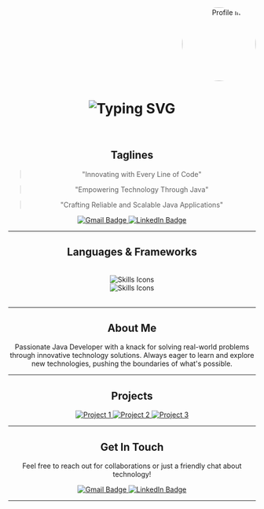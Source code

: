 <div align="right">
  <a href="https://github.com/abhii8086" target="_blank" rel="noreferrer"> </a>
</div>

<div style="text-align:right;">
  <img src="https://imgs.search.brave.com/_8xeuHZ3V2LjHWCOrCmuFkOMvcF9ZaZDAvJHFKzzfDU/rs:fit:860:0:0/g:ce/aHR0cHM6Ly9pLnBp/bmltZy5jb20vb3Jp/Z2luYWxzL2NkL2Uw/L2FkL2NkZTBhZDU1/YWYzMzE2YTAyY2M0/Nzg3MjUwZWQ4ODI3/LmpwZw" alt="Profile Image" style="border-radius:50%; width:150px; height:150px;" />
</div>

<h1 align="center">
    <img src="https://readme-typing-svg.herokuapp.com/?font=Righteous&size=35&center=true&vCenter=true&width=500&height=70&duration=4000&lines=Hi+There!+👋;+I'm+Abhijeet+Sharma!;Java+Developer;+Web+Developer!;" alt="Typing SVG" />
</h1>

<br/>

<div align="center">
    <h2>Taglines</h2>
    <blockquote>"Innovating with Every Line of Code"</blockquote>
    <blockquote>"Empowering Technology Through Java"</blockquote>
    <blockquote>"Crafting Reliable and Scalable Java Applications"</blockquote>
</div>

<div align="center"> 
  <a href="mailto:sharmaabhi8086@gmail.com" target="_blank">
    <img src="https://img.shields.io/badge/Gmail-333333?style=for-the-badge&logo=gmail&logoColor=red" alt="Gmail Badge"/>
  </a>
  <a href="https://www.linkedin.com/in/abhi8086/" target="_blank">
    <img src="https://img.shields.io/badge/LinkedIn-0077B5?style=for-the-badge&logo=linkedin&logoColor=white" alt="LinkedIn Badge"/>
  </a>
</div>

<hr/>

<h2 align="center">Languages & Frameworks</h2>
<br/>
<div align="center">
    <img src="https://skillicons.dev/icons?i=java,spring,python,ai,c,cpp,javascript,nodejs,mongodb,mysql" alt="Skills Icons"/><br>
    <img src="https://skillicons.dev/icons?i=react,angular,tailwind,bootstrap,html,css,vscode,figma,git,github" alt="Skills Icons"/>
</div>

<br/>
<hr/>

<h2 align="center">About Me</h2>
<p align="center">
    Passionate Java Developer with a knack for solving real-world problems through innovative technology solutions. Always eager to learn and explore new technologies, pushing the boundaries of what's possible.
</p>

<hr/>

<h2 align="center">Projects</h2>
<div align="center">
  <a href="https://github.com/abhii8086/project1" target="_blank">
    <img src="https://img.shields.io/badge/Project1-333333?style=for-the-badge&logo=github" alt="Project 1"/>
  </a>
  <a href="https://github.com/abhii8086/project2" target="_blank">
    <img src="https://img.shields.io/badge/Project2-333333?style=for-the-badge&logo=github" alt="Project 2"/>
  </a>
  <a href="https://github.com/abhii8086/project3" target="_blank">
    <img src="https://img.shields.io/badge/Project3-333333?style=for-the-badge&logo=github" alt="Project 3"/>
  </a>
</div>

<hr/>

<h2 align="center">Get In Touch</h2>
<p align="center">
    Feel free to reach out for collaborations or just a friendly chat about technology!
</p>
<div align="center"> 
  <a href="mailto:sharmaabhi8086@gmail.com" target="_blank">
    <img src="https://img.shields.io/badge/Gmail-333333?style=for-the-badge&logo=gmail&logoColor=red" alt="Gmail Badge"/>
  </a>
  <a href="https://www.linkedin.com/in/abhi8086/" target="_blank">
    <img src="https://img.shields.io/badge/LinkedIn-0077B5?style=for-the-badge&logo=linkedin&logoColor=white" alt="LinkedIn Badge"/>
  </a>
</div>

<hr/>


